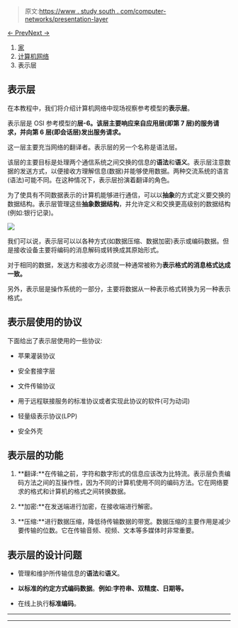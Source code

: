 > 原文:[https://www . study south . com/computer-networks/presentation-layer](https://www.studytonight.com/computer-networks/presentation-layer)

[← Prev](/computer-networks/comparison-of-osi-and-tcpip-reference-model "OSI Vs TCP/IP")[Next →](/computer-networks/http-protocol "HTTP Protocol")

<nav aria-label="breadcrumb">

1.  [家](/)
2.  [计算机网络](/computer-networks)
3.  表示层

</nav>

<article>

# 表示层

在本教程中，我们将介绍计算机网络中现场视察参考模型的**表示层**。

表示层是 OSI 参考模型的**层-6。该层主要响应来自应用层(即第 7 层)的服务请求，并向第 6 层(即会话层)发出服务请求。**

这一层主要充当网络的翻译者。表示层的另一个名称是语法层。

该层的主要目标是处理两个通信系统之间交换的信息的**语法**和**语义**。表示层注意数据的发送方式，以便接收方理解信息(数据)并能够使用数据。两种交流系统的语言(语法)可能不同。在这种情况下，表示层扮演着翻译的角色。

为了使具有不同数据表示的计算机能够进行通信，可以以**抽象**的方式定义要交换的数据结构。表示层管理这些**抽象数据结构**，并允许定义和交换更高级别的数据结构(例如:银行记录)。

![](../Images/3e3b20fd5f5411c8fab4ffd6253f474a.png)

我们可以说，表示层可以以各种方式(如数据压缩、数据加密)表示或编码数据。但是接收设备主要将编码的消息解码或转换成其原始形式。

对于相同的数据，发送方和接收方必须就一种通常被称为**表示格式的消息格式达成一致。**

另外，表示层是操作系统的一部分，主要将数据从一种表示格式转换为另一种表示格式。

## 表示层使用的协议

下面给出了表示层使用的一些协议:

*   苹果灌装协议

*   安全套接字层

*   文件传输协议

*   用于远程联接服务的标准协议或者实现此协议的软件(可为动词)

*   轻量级表示协议(LPP)

*   安全外壳

## 表示层的功能

1.  **翻译:**在传输之前，字符和数字形式的信息应该改为比特流。表示层负责编码方法之间的互操作性，因为不同的计算机使用不同的编码方法。它在网络要求的格式和计算机的格式之间转换数据。

2.  **加密:**在发送端进行加密，在接收端进行解密。

3.  **压缩:**进行数据压缩，降低待传输数据的带宽。数据压缩的主要作用是减少要传输的位数。它在传输音频、视频、文本等多媒体时非常重要。

## 表示层的设计问题

*   管理和维护所传输信息的**语法**和**语义**。

*   **以标准的约定方式编码数据**。**例如:字符串、双精度、日期等。**

*   在线上执行**标准编码**。

</article>

* * *

* * *